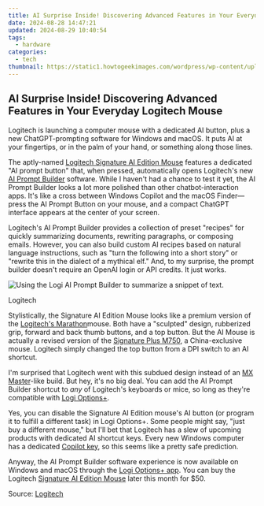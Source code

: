 ```yaml
---
title: AI Surprise Inside! Discovering Advanced Features in Your Everyday Logitech Mouse
date: 2024-08-28 14:47:21
updated: 2024-08-29 10:40:54
tags:
  - hardware
categories:
  - tech
thumbnail: https://static1.howtogeekimages.com/wordpress/wp-content/uploads/2024/04/25.jpg
---
```


## AI Surprise Inside! Discovering Advanced Features in Your Everyday Logitech Mouse

Logitech is launching a computer mouse with a dedicated AI button, plus a new ChatGPT-prompting software for Windows and macOS. It puts AI at your fingertips, or in the palm of your hand, or something along those lines.

 The aptly-named [Logitech Signature AI Edition Mouse](http://logi.com/signature-ai-edition) features a dedicated "AI prompt button" that, when pressed, automatically opens Logitech's new [AI Prompt Builder](https://www.logitech.com/en-ch/software/logi-ai-prompt-builder.html) software. While I haven't had a chance to test it yet, the AI Prompt Builder looks a lot more polished than other chatbot-interaction apps. It's like a cross between Windows Copilot and the macOS Finder—press the AI Prompt Button on your mouse, and a compact ChatGPT interface appears at the center of your screen.

 Logitech's AI Prompt Builder provides a collection of preset "recipes" for quickly summarizing documents, rewriting paragraphs, or composing emails. However, you can also build custom AI recipes based on natural language instructions, such as "turn the following into a short story" or "rewrite this in the dialect of a mythical elf." And, to my surprise, the prompt builder doesn't require an OpenAI login or API credits. It just works.

![Using the Logi AI Prompt Builder to summarize a snippet of text.](https://static1.howtogeekimages.com/wordpress/wp-content/uploads/2024/04/26.jpg) 

Logitech

 Stylistically, the Signature AI Edition Mouse looks like a premium version of the [Logitech's Marathon](https://www.amazon.com/Logitech-M705-Wireless-Marathon-Mouse/dp/B087Z733CM/?tag=hotoge-20&ascsubtag=UUhtgUeUpU2002738&asc%5Frefurl=https%3A%2F%2Fwww.howtogeek.com%2Flogitech-launches-ai-mouse-and-prompt-builder%2F&asc%5Fcampaign=Short-Term)mouse. Both have a "sculpted" design, rubberized grip, forward and back thumb buttons, and a top button. But the AI Mouse is actually a revised version of the [Signature Plus M750](https://www.logitech.com/zh-cn/products/mice/m750-signature-plus-wireless-mouse.html), a China-exclusive mouse. Logitech simply changed the top button from a DPI switch to an AI shortcut.

 I'm surprised that Logitech went with this subdued design instead of an [MX Master](https://iphone-unlock.techidaily.com/in-2024-7-ways-to-lock-apps-on-iphone-12-pro-and-ipad-securely-drfone-by-drfone-ios/)\-like build. But hey, it's no big deal. You can add the AI Prompt Builder shortcut to _any_ of Logitech's keyboards or mice, so long as they're compatible with [Logi Options+](https://www.logitech.com/en-ch/software/logi-options-plus.html).

 Yes, you can disable the Signature AI Edition mouse's AI button (or program it to fulfill a different task) in Logi Options+. Some people might say, "just buy a different mouse," but I'll bet that Logitech has a slew of upcoming products with dedicated AI shortcut keys. Every new Windows computer has a dedicated [Copilot key](https://screen-video-capture.techidaily.com/updated-2024-approved-cutting-edge-techniques-for-google-meet-aesthetic-enhancement/), so this seems like a pretty safe prediction.

 Anyway, the AI Prompt Builder software experience is now available on Windows and macOS through the [Logi Options+ app](https://www.logitech.com/en-ch/software/logi-options-plus.html). You can buy the Logitech [Signature AI Edition Mouse](http://logi.com/signature-ai-edition) later this month for $50.

 Source: [Logitech](https://blog.logitech.com/2024/04/17/looking-to-improve-your-workflow-with-chatgpt-we-have-you-covered-with-the-new-logi-ai-prompt-builder-available-today/)

<ins class="adsbygoogle"
     style="display:block"
     data-ad-format="autorelaxed"
     data-ad-client="ca-pub-7571918770474297"
     data-ad-slot="1223367746"></ins>



<ins class="adsbygoogle"
     style="display:block"
     data-ad-client="ca-pub-7571918770474297"
     data-ad-slot="8358498916"
     data-ad-format="auto"
     data-full-width-responsive="true"></ins>
